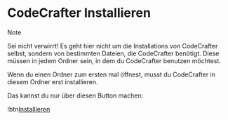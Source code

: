 # CodeCrafter Installieren

> [!NOTE]
> Sei nicht verwirrt! Es geht hier nicht um die Installations von CodeCrafter selbst, sondern von bestimmten Dateien, die CodeCrafter benötigt. Diese müssen in jedem Ordner sein, in dem du CodeCrafter benutzen möchtest.

Wenn du einen Ordner zum ersten mal öffnest, musst du CodeCrafter in diesem Ordner erst installieren.

Das kannst du nur über diesen Button machen:

!btn[Installieren](command:codecrafter.install)

